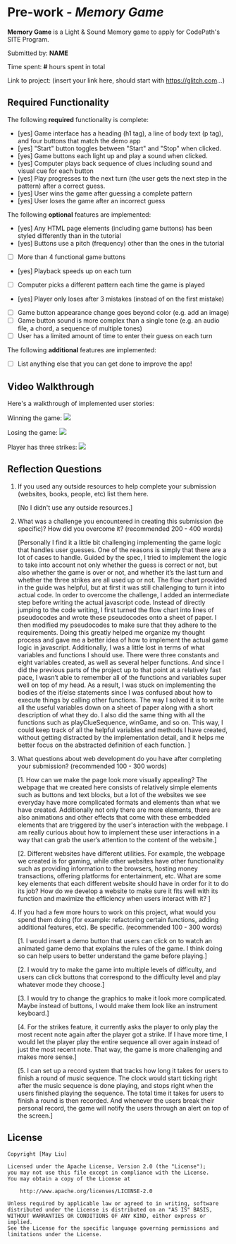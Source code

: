 # Pre-work - _Memory Game_

**Memory Game** is a Light & Sound Memory game to apply for CodePath's SITE Program.

Submitted by: **NAME**

Time spent: **#** hours spent in total

Link to project: (insert your link here, should start with https://glitch.com...)

## Required Functionality

The following **required** functionality is complete:

- [yes] Game interface has a heading (h1 tag), a line of body text (p tag), and four buttons that match the demo app
- [yes] "Start" button toggles between "Start" and "Stop" when clicked.
- [yes] Game buttons each light up and play a sound when clicked.
- [yes] Computer plays back sequence of clues including sound and visual cue for each button
- [yes] Play progresses to the next turn (the user gets the next step in the pattern) after a correct guess.
- [yes] User wins the game after guessing a complete pattern
- [yes] User loses the game after an incorrect guess

The following **optional** features are implemented:

- [yes] Any HTML page elements (including game buttons) has been styled differently than in the tutorial
- [yes] Buttons use a pitch (frequency) other than the ones in the tutorial
- [ ] More than 4 functional game buttons
- [yes] Playback speeds up on each turn
- [ ] Computer picks a different pattern each time the game is played
- [yes] Player only loses after 3 mistakes (instead of on the first mistake)
- [ ] Game button appearance change goes beyond color (e.g. add an image)
- [ ] Game button sound is more complex than a single tone (e.g. an audio file, a chord, a sequence of multiple tones)
- [ ] User has a limited amount of time to enter their guess on each turn

The following **additional** features are implemented:

- [ ] List anything else that you can get done to improve the app!

## Video Walkthrough

Here's a walkthrough of implemented user stories:

Winning the game:
![](https://cdn.glitch.com/9aac58f9-7689-4066-a9ac-32ef8b19ed18%2FsoundMemoryGame.gif?v=1615787587206)

Losing the game:
![](https://cdn.glitch.com/9aac58f9-7689-4066-a9ac-32ef8b19ed18%2FloseGame.gif?v=1615787589445)

Player has three strikes: 
![](https://cdn.glitch.com/9aac58f9-7689-4066-a9ac-32ef8b19ed18%2FStrikes.gif?v=1615942025481)
## Reflection Questions

1. If you used any outside resources to help complete your submission (websites, books, people, etc) list them here.

   [No I didn't use any outside resources.]

2. What was a challenge you encountered in creating this submission (be specific)? How did you overcome it? (recommended 200 - 400 words)

   [Personally I find it a little bit challenging implementing the game logic that handles user guesses. One of the reasons is simply that there are a lot of cases to handle. Guided by the spec, I tried to implement the logic to take into account not only whether the guess is correct or not, but also whether the game is over or not, and whether it’s the last turn and whether the three strikes are all used up or not. The flow chart provided in the guide was helpful, but at first it was still challenging to turn it into actual code. In order to overcome the challenge, I added an intermediate step before writing the actual javascript code. Instead of directly jumping to the code writing, I first turned the flow chart into lines of pseudocodes and wrote these pseudocodes onto a sheet of paper. I then modified my pseudocodes to make sure that they adhere to the requirements. Doing this greatly helped me organize my thought process and gave me a better idea of how to implement the actual game logic in javascript. Additionally, I was a little lost in terms of what variables and functions I should use. There were three constants and eight variables created, as well as several helper functions. And since I did the previous parts of the project up to that point at a relatively fast pace, I wasn’t able to remember all of the functions and variables super well on top of my head. As a result, I was stuck on implementing the bodies of the if/else statements since I was confused about how to execute things by calling other functions. The way I solved it is to write all the useful variables down on a sheet of paper along with a short description of what they do. I also did the same thing with all the functions such as playClueSequence, winGame, and so on. This way, I could keep track of all the helpful variables and methods I have created, without getting distracted by the implementation detail, and it helps me better focus on the abstracted definition of each function. ]

3. What questions about web development do you have after completing your submission? (recommended 100 - 300 words)

   [1. How can we make the page look more visually appealing? The webpage that we created here consists of relatively simple elements such as buttons and text blocks, but a lot of the websites we see everyday have more complicated formats and elements than what we have created. Additionally not only there are more elements, there are also animations and other effects that come with these embedded elements that are triggered by the user's interaction with the webpage. I am really curious about how to implement these user interactions in a way that can grab the user’s attention to the content of the website.]
   
   [2. Different websites have different utilities. For example, the webpage we created is for gaming, while other websites have other functionality such as providing information to the browsers, hosting money transactions, offering platforms for entertainment, etc. What are some key elements that each different website should have in order for it to do its job? How do we develop a website to make sure it fits well with its function and maximize the efficiency when users interact with it?    ]

4. If you had a few more hours to work on this project, what would you spend them doing (for example: refactoring certain functions, adding additional features, etc). Be specific. (recommended 100 - 300 words)

   [1. I would insert a demo button that users can click on to watch an animated game demo that explains the rules of the game. I think doing so can help users to better understand the game before playing.]
   
   [2. I would try to make the game into multiple levels of difficulty, and users can click buttons that correspond to the difficulty level and play whatever mode they choose.] 
   
   [3. I would try to change the graphics to make it look more complicated. Maybe instead of buttons, I would make them look like an instrument keyboard.] 
   
   [4. For the strikes feature, it currently asks the player to only play the most recent note again after the player got a strike. If I have more time, I would let the player play the entire sequence all over again instead of just the most recent note. That way, the game is more challenging and makes more sense.] 
   
   [5. I can set up a record system that tracks how long it takes for users to finish a round of music sequence. The clock would start ticking right after the music sequence is done playing, and stops right when the users finished playing the sequence. The total time it takes for users to finish a round is then recorded. And whenever the users break their personal record, the game will notify the users through an alert on top of the screen.]

## License

    Copyright [May Liu]

    Licensed under the Apache License, Version 2.0 (the "License");
    you may not use this file except in compliance with the License.
    You may obtain a copy of the License at

        http://www.apache.org/licenses/LICENSE-2.0

    Unless required by applicable law or agreed to in writing, software
    distributed under the License is distributed on an "AS IS" BASIS,
    WITHOUT WARRANTIES OR CONDITIONS OF ANY KIND, either express or implied.
    See the License for the specific language governing permissions and
    limitations under the License.

